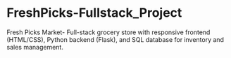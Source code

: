 # FreshPicks-Fullstack_Project
Fresh Picks Market- Full-stack grocery store with responsive frontend (HTML/CSS), Python backend (Flask), and SQL database for inventory and sales management.
